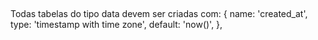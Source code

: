 ##

Todas tabelas do tipo data devem ser criadas com:
{
name: 'created_at',
type: 'timestamp with time zone',
default: 'now()',
},
